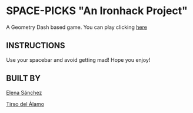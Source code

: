 # SPACE-PICKS "An Ironhack Project"

A Geometry Dash based game.
You can play clicking [here]()


## INSTRUCTIONS
Use your spacebar and avoid getting mad!
Hope you enjoy!
## BUILT BY

[Elena Sánchez](https://www.linkedin.com/in/elena-sanchez-l1994)

[Tirso del Álamo](https://www.linkedin.com/in/tirsodelalamomartin/)
